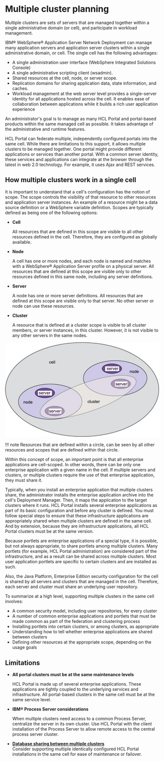 # Multiple cluster planning

Multiple clusters are sets of servers that are managed together within a single administrative domain (or cell), and participate in workload management.

IBM® WebSphere® Application Server Network Deployment can manage many application servers and application server clusters within a single administrative domain, or cell. The single cell has the following advantages:

-   A single administration user interface \(WebSphere Integrated Solutions Console\)
-   A single administrative scripting client \(wsadmin\).
-   Shared resources at the cell, node, or server scope.
-   Replication domains for sharing application data, state information, and caches.
-   Workload management at the web server level provides a single-server identity for all applications hosted across the cell. It enables ease of collaboration between applications while it builds a rich user application experience

An administrator's goal is to manage as many HCL Portal and portal-based products within the same managed cell as possible. It takes advantage of the administrative and runtime features.

HCL Portal can federate multiple, independently configured portals into the same cell. While there are limitations to this support, it allows multiple clusters to be managed together. One portal might provide different applications or services than another portal. With a common server identity, these services and applications can integrate at the browser through the latest in web 2.0 technology. For example, it uses Ajax and REST services.

## How multiple clusters work in a single cell

It is important to understand that a cell's configuration has the notion of scope. The scope controls the visibility of that resource to other resources and application server instances. An example of a resource might be a data source definition or a WebSphere variable definition. Scopes are typically defined as being one of the following options:

-   **Cell**

    All resources that are defined in this scope are visible to all other resources defined in the cell. Therefore, they are configured as globally available.

-   **Node**

    A cell has one or more nodes, and each node is named and matches with a WebSphere® Application Server profile on a physical server. All resources that are defined at this scope are visible only to other resources defined in this same node, including any server definitions.

-   **Server**

    A node has one or more server definitions. All resources that are defined at this scope are visible only to that server. No other server or node can use these resources.

-   **Cluster**

    A resource that is defined at a cluster scope is visible to all cluster members, or server instances, in this cluster. However, it is not visible to any other servers in the same nodes.


![The diagram depicts the concept of scope. ](../../../../../images/clusm_singlecell.jpg)

!!! note 
    Resources that are defined within a circle, can be seen by all other resources and scopes that are defined within that circle.

Within this concept of scope, an important point is that all enterprise applications are cell-scoped. In other words, there can be only one enterprise application with a given name in the cell. If multiple servers and clusters, or multiple clusters require the use of that enterprise application, they must share it.

Typically, when you install an enterprise application that multiple clusters share, the administrator installs the enterprise application archive into the cell's Deployment Manager. Then, it maps the application to the target clusters where it runs. HCL Portal installs several enterprise applications as part of its basic configuration and before any cluster is defined. You must follow special steps to ensure that these infrastructure applications are appropriately shared when multiple clusters are defined in the same cell. And by extension, because they are infrastructure applications, all HCL Portal clusters must be at the same version.

Because portlets are enterprise applications of a special type, it is possible, but not always appropriate, to share portlets among multiple clusters. Many portlets (for example, HCL Portal administration) are considered part of the infrastructure, and as a result can be shared across multiple clusters. Most user application portlets are specific to certain clusters and are installed as such.

Also, the Java Platform, Enterprise Edition security configuration for the cell is shared by all servers and clusters that are managed in the cell. Therefore, each server and cluster must share an underlying user repository.

To summarize at a high level, supporting multiple clusters in the same cell involves:

-   A common security model, including user repositories, for every cluster
-   A number of common enterprise applications and portlets that must be made common as part of the federation and clustering process
-   Installing portlets into certain clusters, or among clusters, as appropriate
-   Understanding how to tell whether enterprise applications are shared between clusters
-   Defining other resources at the appropriate scope, depending on the usage goals

## Limitations

-   **All portal clusters must be at the same maintenance levels**

    HCL Portal is made up of several enterprise applications. These applications are tightly coupled to the underlying services and infrastructure. All portal-based clusters in the same cell must be at the same service level.

-   **IBM® Process Server considerations**

    When multiple clusters need access to a common Process Server, centralize the server in its own cluster. Use HCL Portal with the client installation of the Process Server to allow remote access to the central process server cluster.


-   **[Database sharing between multiple clusters](clusm_dbshare.md)**  
Consider supporting multiple identically configured HCL Portal installations in the same cell for ease of maintenance or failover.



